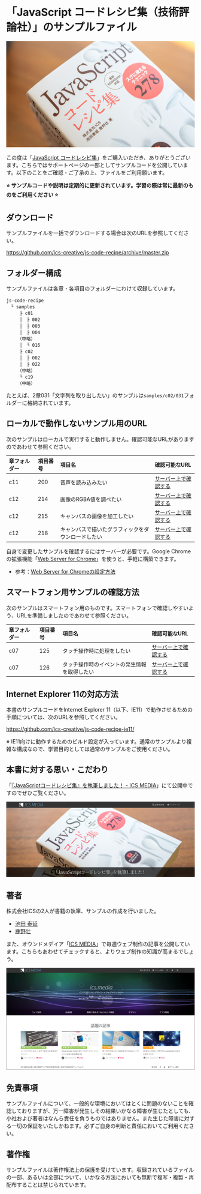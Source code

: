 # 「JavaScript コードレシピ集（技術評論社）」のサンプルファイル

![](images/jscoderecipe-supoort.jpg)

この度は「[JavaScript コードレシピ集](https://gihyo.jp/book/2019/978-4-297-10368-2/support)」をご購入いただき、ありがとうございます。こちらではサポートページの一部としてサンプルコードを公開しています。以下のことをご確認・ご了承の上、ファイルをご利用願います。

**⭐ サンプルコードや説明は定期的に更新されています。学習の際は常に最新のものをご利用ください ⭐**

## ダウンロード
サンプルファイルを一括でダウンロードする場合は次のURLを参照してください。

https://github.com/ics-creative/js-code-recipe/archive/master.zip

## フォルダー構成

サンプルファイルは各章・各項目のフォルダーにわけて収録しています。

```
js-code-recipe
　└ samples
　　　├ c01
　　　│　├ 002
　　　│　├ 003
　　　│　├ 004
　　　（中略）
　　　│　└ 016
　　　├ c02
　　　│　├ 002
　　　│　├ 022
　　　（中略）
　　　└ c19
　　　（中略）
```

たとえば、2章031「文字列を取り出したい」のサンプルは`samples/c02/031`フォルダーに格納されています。

## ローカルで動作しないサンプル用のURL

次のサンプルはローカルで実行すると動作しません。確認可能なURLがありますのであわせて参照ください。

| 章フォルダー | 項目番号 | 項目名                                      | 確認可能なURL                                                                                   |
|:-----------|:--------|:-------------------------------------------|:----------------------------------------------------------------------------------------------|
| c11        | 200     | 音声を読み込みたい                            | [サーバー上で確認する](https://ics-creative.github.io/js-code-recipe/samples/c11/200/index.html) |
| c12        | 214     | 画像のRGBA値を調べたい                        | [サーバー上で確認する](https://ics-creative.github.io/js-code-recipe/samples/c12/214/index.html) |
| c12        | 215     | キャンバスの画像を加工したい                    | [サーバー上で確認する](https://ics-creative.github.io/js-code-recipe/samples/c12/215/index.html) |
| c12        | 218     | キャンバスで描いたグラフィックをダウンロードしたい | [サーバー上で確認する](https://ics-creative.github.io/js-code-recipe/samples/c12/218/index.html) |

自身で変更したサンプルを確認するにはサーバーが必要です。Google Chromeの拡張機能「[Web Server for Chrome](https://chrome.google.com/webstore/detail/web-server-for-chrome/ofhbbkphhbklhfoeikjpcbhemlocgigb)」を使うと、手軽に構築できます。

- 参考：[Web Server for Chromeの設定方法](https://twitter.com/tonkotsuboy_com/status/868397954532495360)

## スマートフォン用サンプルの確認方法

次のサンプルはスマートフォン用のものです。スマートフォンで確認しやすいよう、URLを準備しましたのであわせて参照ください。

| 章フォルダー | 項目番号 | 項目名                                   | 確認可能なURL                                                                                   |
|:-----------|:--------|:--------------------------------------|:----------------------------------------------------------------------------------------------|
| c07        | 125     | タッチ操作時に処理をしたい                | [サーバー上で確認する](https://ics-creative.github.io/js-code-recipe/samples/c07/125/index.html) |
| c07        | 126     | タッチ操作時のイベントの発生情報を取得したい | [サーバー上で確認する](https://ics-creative.github.io/js-code-recipe/samples/c07/126/index.html) |


## Internet Explorer 11の対応方法
本書のサンプルコードをInternet Explorer 11（以下、IE11）で動作させるための手順については、次のURLを参照してください。

https://github.com/ics-creative/js-code-recipe-ie11/

※ IE11向けに動作するためのビルド設定が入っています。通常のサンプルより複雑な構成なので、学習目的としては通常のサンプルをご使用ください。

## 本書に対する思い・こだわり

「[『JavaScriptコードレシピ集』を執筆しました！ - ICS MEDIA](https://ics.media/entry/19765)」にて公開中ですのでぜひご覧ください。

[![](images/ics-media-book.png)](https://ics.media/entry/19765)

## 著者

株式会社ICSの2人が書籍の執筆、サンプルの作成を行いました。

- [池田 泰延](https://twitter.com/clockmaker)
- [鹿野壮](https://twitter.com/tonkotsuboy_com)

また、オウンドメデイア「[ICS MEDIA](https://ics.media/)」で毎週ウェブ制作の記事を公開しています。こちらもあわせてチェックすると、よりウェブ制作の知識が高まるでしょう。

[![](images/ics-media.png)](https://ics.media/)

## 免責事項
サンプルファイルについて、一般的な環境においてはとくに問題のないことを確認しておりますが、万一障害が発生しその結果いかなる障害が生じたとしても、小社および著者はなんら責任を負うものではありません。また生じた障害に対する一切の保証をいたしかねます。必ずご自身の判断と責任においてご利用ください。

## 著作権
サンプルファイルは著作権法上の保護を受けています。収録されているファイルの一部、あるいは全部について、いかなる方法においても無断で複写・複製・再配布することは禁じられています。

